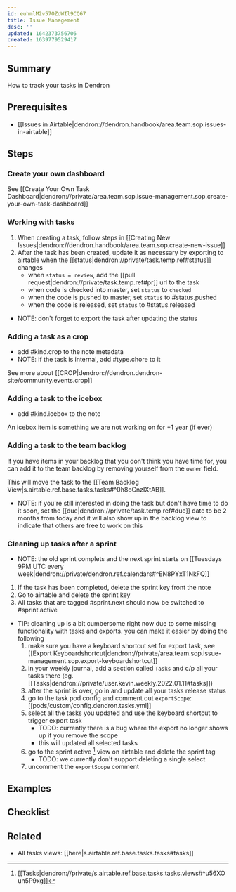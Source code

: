 ```yaml
---
id: euhmlM2v57OZoWIl9CQ67
title: Issue Management
desc: ''
updated: 1642373756706
created: 1639779529417
---
```


## Summary
How to track your tasks in Dendron

## Prerequisites
- [[Issues in Airtable|dendron://dendron.handbook/area.team.sop.issues-in-airtable]]

## Steps

### Create your own dashboard

See [[Create Your Own Task Dashboard|dendron://private/area.team.sop.issue-management.sop.create-your-own-task-dashboard]]

### Working with tasks

1. When creating a task, follow steps in [[Creating New Issues|dendron://dendron.handbook/area.team.sop.create-new-issue]]
1. After the task has been created, update it as necessary by exporting to airtable when the [[status|dendron://private/task.temp.ref#status]] changes
    - when `status = review`, add the [[pull request|dendron://private/task.temp.ref#pr]] url to the task
    - when code is checked into master, set `status` to `checked`
    - when the code is pushed to master, set `status` to #status.pushed
    - when the code is released, set `status` to #status.released

- NOTE: don't forget to export the task after updating the status

### Adding a task as a crop
- add #kind.crop to the note metadata
- NOTE: if the task is internal, add #type.chore to it

See more about [[CROP|dendron://dendron.dendron-site/community.events.crop]]

### Adding a task to the icebox
- add #kind.icebox to the note 

An icebox item is something we are not working on for +1 year (if ever)

### Adding a task to the team backlog
If you have items in your backlog that you don't think you have time for, you can add it to the team backlog by removing yourself from the `owner` field. 

This will move the task to the [[Team Backlog View|s.airtable.ref.base.tasks.tasks#^0h8oCnzIXtAB]].

- NOTE: if you're still interested in doing the task but don't have time to do it soon, set the [[due|dendron://private/task.temp.ref#due]] date to be 2 months from today and it will also show up in the backlog view to indicate that others are free to work on this 

### Cleaning up tasks after a sprint
- NOTE: the old sprint complets and the next sprint starts on [[Tuesdays 9PM UTC every week|dendron://private/dendron.ref.calendars#^EN8PYxT1NkFQ]]
1. If the task has been completed, delete the sprint key front the note
1. Go to airtable and delete the sprint key 
1. All tasks that are tagged #sprint.next should now be switched to #sprint.active

- TIP: cleaning up is a bit cumbersome right now due to some missing functionality with tasks and exports. you can make it easier by doing the following
    1. make sure you have a keyboard shortcut set for export task, see [[Export Keyboardshortcut|dendron://private/area.team.sop.issue-management.sop.export-keyboardshortcut]]
    1. in your weekly journal, add a section called `Tasks` and c/p all your tasks there (eg. [[Tasks|dendron://private/user.kevin.weekly.2022.01.11#tasks]])
    1. after the sprint is over, go in and update all your tasks release status
    1. go to the task pod config  and comment out `exportScope`: [[pods/custom/config.dendron.tasks.yml]]
    1. select all the tasks you updated and use the keyboard shortcut to trigger export task 
        - TODO: currently there is a bug where the export no longer shows up if you remove the scope
        - this will updated all selected tasks
    1. go to the sprint active [^sprint-active] view on airtable and delete the sprint tag
        - TODO: we currently don't support deleting a single select
    1. uncomment the `exportScope` comment 

## Examples

## Checklist
<!-- Optional, use to check if sop is accomplished -->

## Related
- All tasks views: [[here|s.airtable.ref.base.tasks.tasks#tasks]]

[^sprint-active]: [[Tasks|dendron://private/s.airtable.ref.base.tasks.tasks.views#^u56XOun5P9xg]]
